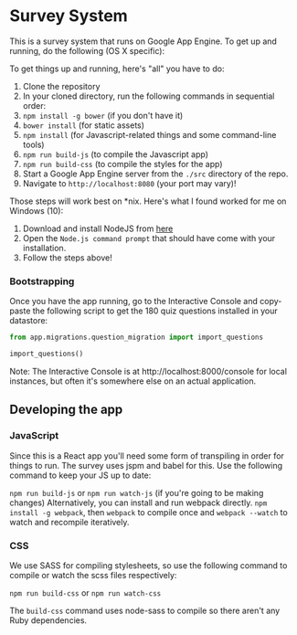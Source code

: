 Survey System
=============

This is a survey system that runs on Google App Engine. To get up and running, do the following (OS X specific):

To get things up and running, here's "all" you have to do:

1. Clone the repository
2. In your cloned directory, run the following commands in sequential order:
  1. `npm install -g bower` (if you don't have it)
  2. `bower install` (for static assets)
  3. `npm install` (for Javascript-related things and some command-line tools)
  4. `npm run build-js` (to compile the Javascript app)
  5. `npm run build-css` (to compile the styles for the app)
3. Start a Google App Engine server from the `./src` directory of the repo.
4. Navigate to `http://localhost:8080` (your port may vary)!

Those steps will work best on \*nix. Here's what I found worked for me on Windows (10):

1. Download and install NodeJS from [here](https://nodejs.org/en/)
2. Open the `Node.js command prompt` that should have come with your installation.
3. Follow the steps above!

### Bootstrapping

Once you have the app running, go to the Interactive Console and copy-paste the following script to get the 180 quiz questions installed in your datastore:

```python
from app.migrations.question_migration import import_questions

import_questions()
```

Note: The Interactive Console is at http://localhost:8000/console for local instances, but often it's somewhere else on an actual application.

## Developing the app

### JavaScript

Since this is a React app you'll need some form of transpiling in order for things to run. The survey uses jspm and babel for this. Use the following command to keep your JS up to date:

`npm run build-js` or `npm run watch-js` (if you're going to be making changes)
Alternatively, you can install and run webpack directly. `npm install -g webpack`, then `webpack` to compile once and `webpack --watch` to watch and recompile iteratively.

### CSS

We use SASS for compiling stylesheets, so use the following command to compile or watch the scss files respectively:

`npm run build-css` or `npm run watch-css`

The `build-css` command uses node-sass to compile so there aren't any Ruby dependencies.
